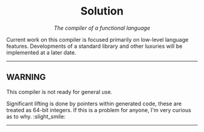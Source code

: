 <div align="center">
<h1>Solution</h1>

*The compiler of a functional language*

</div>

Current work on this compiler is focused primarily on low-level language features. Developments of a standard library and other luxuries will be implemented at a later date.

---

## WARNING

This compiler is not ready for general use.

Significant lifting is done by pointers within generated code, these are treated as 64-bit integers. If this is a problem for anyone, I'm very curious as to why. :slight_smile:

---
